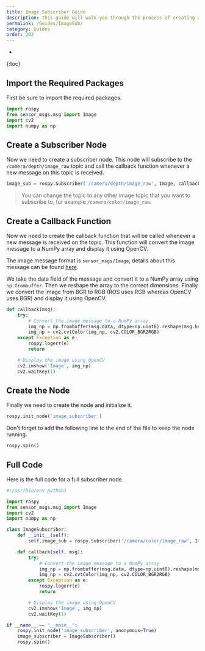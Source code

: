```yaml
---
title: Image Subscriber Guide
description: This guide will walk you through the process of creating a subscriber node that subscribes to a the camera topic.
permalink: /Guides/ImageSub/
category: Guides
order: 202
---
```

* 
{:toc}

## Import the Required Packages
First be sure to import the required packages.
```python
import rospy
from sensor_msgs.msg import Image
import cv2
import numpy as np
```

## Create a Subscriber Node
Now we need to create a subscriber node. This node will subscribe to the `/camera/depth/image_raw` topic and call the callback function whenever a new message on this topic is received.
```python
image_sub = rospy.Subscriber('/camera/depth/image_raw', Image, callback)
```

> You can change the topic to any other image topic that you want to subscribe to, for example `/camera/color/image_raw`.

## Create a Callback Function
Now we need to create the callback function that will be called whenever a new message is received on the topic. This function will convert the image message to a NumPy array and display it using OpenCV.

The image message format is `sensor_msgs/Image`, details about this message can be found [here](http://docs.ros.org/en/melodic/api/sensor_msgs/html/msg/Image.html).

We take the data field of the message and convert it to a NumPy array using `np.frombuffer`. Then we reshape the array to the correct dimensions. Finally we convert the image from BGR to RGB (ROS uses RGB whereas OpenCV uses BGR) and display it using OpenCV.
```python
def callback(msg):
	try:
		# Convert the image message to a NumPy array
		img_np = np.frombuffer(msg.data, dtype=np.uint8).reshape(msg.height, msg.width, -1)
		img_np = cv2.cvtColor(img_np, cv2.COLOR_BGR2RGB)
	except Exception as e:
		rospy.logerr(e)
		return

	# Display the image using OpenCV
	cv2.imshow('Image', img_np)
	cv2.waitKey(1)
```

## Create the Node
Finally we need to create the node and initialize it.
```python
rospy.init_node('image_subscriber')
```

Don't forget to add the following line to the end of the file to keep the node running.
```python
rospy.spin()
```

## Full Code
Here is the full code for a full subscriber node.

```python
#!/usr/bin/env python3

import rospy
from sensor_msgs.msg import Image
import cv2
import numpy as np

class ImageSubscriber:
    def __init__(self):
        self.image_sub = rospy.Subscriber('/camera/color/image_raw', Image, self.callback)

    def callback(self, msg):
        try:
            # Convert the image message to a NumPy array
            img_np = np.frombuffer(msg.data, dtype=np.uint8).reshape(msg.height, msg.width, -1)
            img_np = cv2.cvtColor(img_np, cv2.COLOR_BGR2RGB)
        except Exception as e:
            rospy.logerr(e)
            return

        # Display the image using OpenCV
        cv2.imshow('Image', img_np)
        cv2.waitKey(1)

if __name__ == '__main__':
    rospy.init_node('image_subscriber', anonymous=True)
    image_subscriber = ImageSubscriber()
    rospy.spin()
```